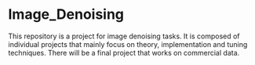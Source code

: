 # Image_Denoising
This repository is a project for image denoising tasks. It is composed of individual projects that mainly focus on theory, implementation and tuning techniques. There will be a final project that works on commercial data.
